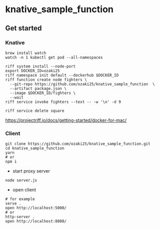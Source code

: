 # knative_sample_function

## Get started

### Knative

```
brew install watch
watch -n 1 kubectl get pod --all-namespaces
```

```
riff system install --node-port
export DOCKER_ID=ozaki25
riff namespace init default --dockerhub $DOCKER_ID
riff function create node fighters \
  --git-repo https://github.com/ozaki25/knative_sample_function  \
  --artifact package.json \
  --image $DOCKER_ID/fighters \
  --wait
riff service invoke fighters --text -- -w '\n' -d 9
```

```
riff service delete square
```

https://projectriff.io/docs/getting-started/docker-for-mac/

### Client

```
git clone https://github.com/ozaki25/knative_sample_function.git
cd knative_sample_function
yarn
# or
npm i
```

- start proxy server

```
node server.js
```

- open client

```
# for example
serve .
open http://localhost:5000/
# or
http-server .
open http://localhost:8080/
```
